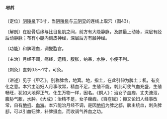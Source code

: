 ##### 地机

〔定位〕[阴陵泉](https://www.gmzyjc.com/read/zjs/zjs3.1.4-6-0.0.1.3.9.md)下3寸，当[阴陵泉](https://www.gmzyjc.com/read/zjs/zjs3.1.4-6-0.0.1.3.9.md)与[三阴交](https://www.gmzyjc.com/read/zjs/zjs3.1.4-6-0.0.1.3.6.md)的连线上取穴（图43）。

〔解剖〕在胫骨后缘与比目鱼肌之间，前方有大隐静脉，及膝最上动脉，深层有胫后动静脉；布有小腿内侧皮神经，深层后方有胫神经。

〔功能〕和脾理血，调燮胞宫。

〔主治〕月经不调，痛经，遗精，腹胀，纳呆，水肿，小便不利。

〔刺灸〕直刺0.5～1寸，可灸。

〔讲述〕见于《甲乙》。别称脾舍，地箕。地，指土，在此引伸为脾土；机，有变化之意。本穴主治妇人月事改常，精血不足，生殖不能，刺此可使气血充盛，生殖畅旺，犹如大地得正气，化生万物一样，因名。《铜人》：治女子血瘕，丈夫溏泄，腹胁气胀，水肿。《大成》：治精不足，女子癥瘕。《百症赋》：抑又论妇人经事改常，自有[地机](https://www.gmzyjc.com/read/zjs/zjs3.1.4-6-0.0.1.3.8.md)、[血海](https://www.gmzyjc.com/read/zjs/zjs3.1.4-6-0.0.1.3.10.md)。本穴能治月经不调，是因[地机](https://www.gmzyjc.com/read/zjs/zjs3.1.4-6-0.0.1.3.8.md)为脾之郄，脾主统血，刺灸脾郄，可以引血归脾，补脾摄血，而收调气养血之功。
